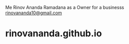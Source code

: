 Me Rinov Ananda Ramadana as a Owner
for a businesss rinovananda10@gmail.com
# rinovananda.github.io
